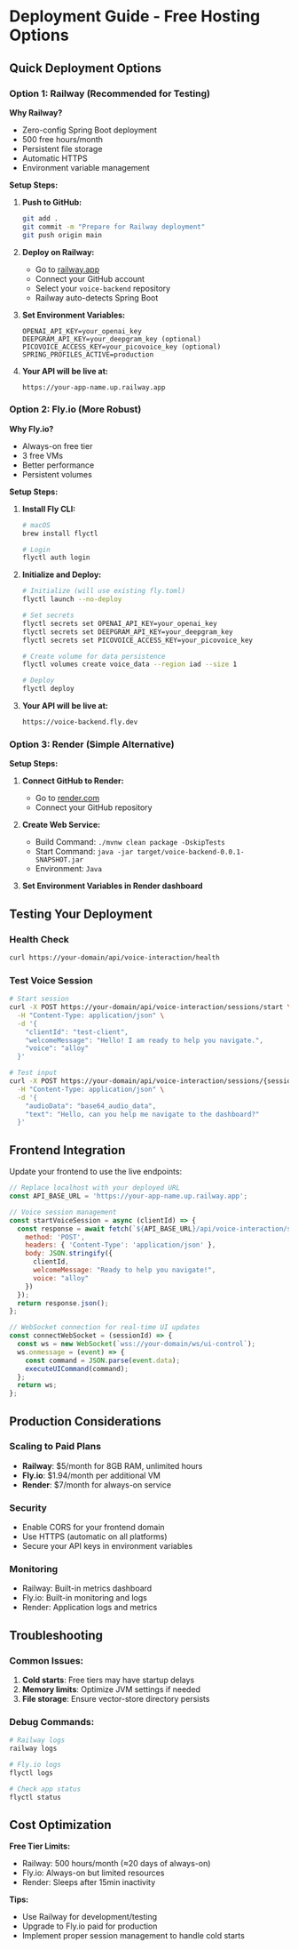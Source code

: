 # Deployment Guide - Free Hosting Options

## Quick Deployment Options

### Option 1: Railway (Recommended for Testing)

**Why Railway?**
- Zero-config Spring Boot deployment
- 500 free hours/month
- Persistent file storage
- Automatic HTTPS
- Environment variable management

**Setup Steps:**

1. **Push to GitHub:**
   ```bash
   git add .
   git commit -m "Prepare for Railway deployment"
   git push origin main
   ```

2. **Deploy on Railway:**
   - Go to [railway.app](https://railway.app)
   - Connect your GitHub account
   - Select your `voice-backend` repository
   - Railway auto-detects Spring Boot

3. **Set Environment Variables:**
   ```
   OPENAI_API_KEY=your_openai_key
   DEEPGRAM_API_KEY=your_deepgram_key (optional)
   PICOVOICE_ACCESS_KEY=your_picovoice_key (optional)
   SPRING_PROFILES_ACTIVE=production
   ```

4. **Your API will be live at:**
   ```
   https://your-app-name.up.railway.app
   ```

### Option 2: Fly.io (More Robust)

**Why Fly.io?**
- Always-on free tier
- 3 free VMs
- Better performance
- Persistent volumes

**Setup Steps:**

1. **Install Fly CLI:**
   ```bash
   # macOS
   brew install flyctl
   
   # Login
   flyctl auth login
   ```

2. **Initialize and Deploy:**
   ```bash
   # Initialize (will use existing fly.toml)
   flyctl launch --no-deploy
   
   # Set secrets
   flyctl secrets set OPENAI_API_KEY=your_openai_key
   flyctl secrets set DEEPGRAM_API_KEY=your_deepgram_key
   flyctl secrets set PICOVOICE_ACCESS_KEY=your_picovoice_key
   
   # Create volume for data persistence
   flyctl volumes create voice_data --region iad --size 1
   
   # Deploy
   flyctl deploy
   ```

3. **Your API will be live at:**
   ```
   https://voice-backend.fly.dev
   ```

### Option 3: Render (Simple Alternative)

**Setup Steps:**

1. **Connect GitHub to Render:**
   - Go to [render.com](https://render.com)
   - Connect your GitHub repository

2. **Create Web Service:**
   - Build Command: `./mvnw clean package -DskipTests`
   - Start Command: `java -jar target/voice-backend-0.0.1-SNAPSHOT.jar`
   - Environment: `Java`

3. **Set Environment Variables in Render dashboard**

## Testing Your Deployment

### Health Check
```bash
curl https://your-domain/api/voice-interaction/health
```

### Test Voice Session
```bash
# Start session
curl -X POST https://your-domain/api/voice-interaction/sessions/start \
  -H "Content-Type: application/json" \
  -d '{
    "clientId": "test-client",
    "welcomeMessage": "Hello! I am ready to help you navigate.",
    "voice": "alloy"
  }'

# Test input
curl -X POST https://your-domain/api/voice-interaction/sessions/{sessionId}/input \
  -H "Content-Type: application/json" \
  -d '{
    "audioData": "base64_audio_data",
    "text": "Hello, can you help me navigate to the dashboard?"
  }'
```

## Frontend Integration

Update your frontend to use the live endpoints:

```javascript
// Replace localhost with your deployed URL
const API_BASE_URL = 'https://your-app-name.up.railway.app';

// Voice session management
const startVoiceSession = async (clientId) => {
  const response = await fetch(`${API_BASE_URL}/api/voice-interaction/sessions/start`, {
    method: 'POST',
    headers: { 'Content-Type': 'application/json' },
    body: JSON.stringify({
      clientId,
      welcomeMessage: "Ready to help you navigate!",
      voice: "alloy"
    })
  });
  return response.json();
};

// WebSocket connection for real-time UI updates
const connectWebSocket = (sessionId) => {
  const ws = new WebSocket(`wss://your-domain/ws/ui-control`);
  ws.onmessage = (event) => {
    const command = JSON.parse(event.data);
    executeUICommand(command);
  };
  return ws;
};
```

## Production Considerations

### Scaling to Paid Plans
- **Railway**: $5/month for 8GB RAM, unlimited hours
- **Fly.io**: $1.94/month per additional VM
- **Render**: $7/month for always-on service

### Security
- Enable CORS for your frontend domain
- Use HTTPS (automatic on all platforms)
- Secure your API keys in environment variables

### Monitoring
- Railway: Built-in metrics dashboard
- Fly.io: Built-in monitoring and logs
- Render: Application logs and metrics

## Troubleshooting

### Common Issues:
1. **Cold starts**: Free tiers may have startup delays
2. **Memory limits**: Optimize JVM settings if needed
3. **File storage**: Ensure vector-store directory persists

### Debug Commands:
```bash
# Railway logs
railway logs

# Fly.io logs
flyctl logs

# Check app status
flyctl status
```

## Cost Optimization

**Free Tier Limits:**
- Railway: 500 hours/month (≈20 days of always-on)
- Fly.io: Always-on but limited resources
- Render: Sleeps after 15min inactivity

**Tips:**
- Use Railway for development/testing
- Upgrade to Fly.io paid for production
- Implement proper session management to handle cold starts 